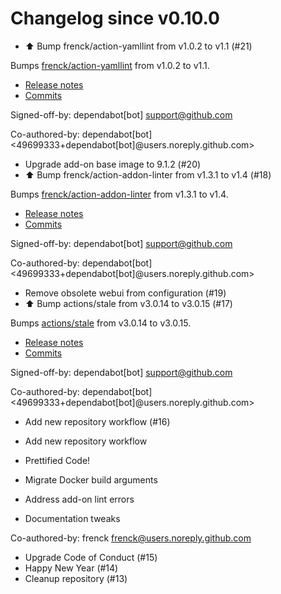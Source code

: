 # Changelog since v0.10.0
- ⬆️ Bump frenck/action-yamllint from v1.0.2 to v1.1 (#21)

Bumps [frenck/action-yamllint](https://github.com/frenck/action-yamllint) from v1.0.2 to v1.1.
- [Release notes](https://github.com/frenck/action-yamllint/releases)
- [Commits](https://github.com/frenck/action-yamllint/compare/v1.0.2...e21bcc770907b7207a05453ca9f1eb7129c945d1)

Signed-off-by: dependabot[bot] <support@github.com>

Co-authored-by: dependabot[bot] <49699333+dependabot[bot]@users.noreply.github.com> 
- Upgrade add-on base image to 9.1.2 (#20) 
- ⬆️ Bump frenck/action-addon-linter from v1.3.1 to v1.4 (#18)

Bumps [frenck/action-addon-linter](https://github.com/frenck/action-addon-linter) from v1.3.1 to v1.4.
- [Release notes](https://github.com/frenck/action-addon-linter/releases)
- [Commits](https://github.com/frenck/action-addon-linter/compare/v1.3.1...c82c5e9ca0ce5fc9b15756f1c0e39531b95d11b0)

Signed-off-by: dependabot[bot] <support@github.com>

Co-authored-by: dependabot[bot] <49699333+dependabot[bot]@users.noreply.github.com> 
- Remove obsolete webui from configuration (#19) 
- ⬆️ Bump actions/stale from v3.0.14 to v3.0.15 (#17)

Bumps [actions/stale](https://github.com/actions/stale) from v3.0.14 to v3.0.15.
- [Release notes](https://github.com/actions/stale/releases)
- [Commits](https://github.com/actions/stale/compare/v3.0.14...86561461b92875de77a8b2d2e75f004c826e8f45)

Signed-off-by: dependabot[bot] <support@github.com>

Co-authored-by: dependabot[bot] <49699333+dependabot[bot]@users.noreply.github.com> 
- Add new repository workflow (#16)

* Add new repository workflow

* Prettified Code!

* Migrate Docker build arguments

* Address add-on lint errors

* Documentation tweaks

Co-authored-by: frenck <frenck@users.noreply.github.com> 
- Upgrade Code of Conduct (#15) 
- Happy New Year (#14) 
- Cleanup repository (#13) 
